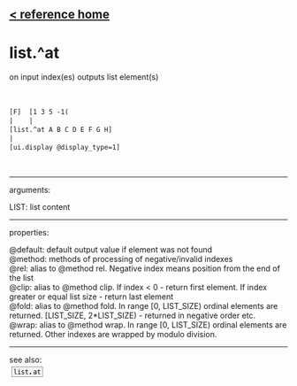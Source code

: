 [< reference home](ceammc_lib.html)
---

# list.^at


on input index(es) outputs list element(s)

```


[F]  [1 3 5 -1(
|    |
[list.^at A B C D E F G H]
|
[ui.display @display_type=1]

            
```

---
arguments:

LIST: list content<br>

---
properties:

@default: default output value if element
            was not found<br>
@method: methods
            of processing of negative/invalid indexes<br>
@rel: alias to @method rel. Negative index means position
            from the end of the list<br>
@clip: alias to @method clip. If index &lt; 0 - return
            first element. If index greater or equal list size - return last element<br>
@fold: alias to @method fold. In range [0, LIST_SIZE)
            ordinal elements are returned. [LIST_SIZE, 2*LIST_SIZE) - returned in negative order
            etc.<br>
@wrap: alias to @method wrap. In range [0, LIST_SIZE)
            ordinal elements are returned. Other indexes are wrapped by modulo division.<br>

---
see also:<br>
[![list.at](img/object_list.at.png)](list.at.html)
